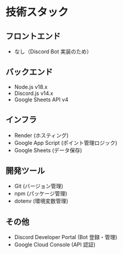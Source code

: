 # 技術スタック

## フロントエンド
- なし（Discord Bot 実装のため）

## バックエンド
- Node.js v18.x
- Discord.js v14.x
- Google Sheets API v4

## インフラ
- Render (ホスティング)
- Google App Script (ポイント管理ロジック)
- Google Sheets (データ保存)

## 開発ツール
- Git (バージョン管理)
- npm (パッケージ管理)
- dotenv (環境変数管理)

## その他
- Discord Developer Portal (Bot 登録・管理)
- Google Cloud Console (API 認証) 
